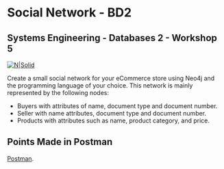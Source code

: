# Social Network - BD2
## Systems Engineering - Databases 2 - Workshop 5

[![N|Solid](https://radcolombia.org/web/sites/default/files/archivos/instituciones/universidad-bosque/logo-ub.png)](https://nodesource.com/products/nsolid)

Create a small social network for your eCommerce store using Neo4j and the programming language of your choice. This network is mainly represented by the following nodes:

- Buyers with attributes of name, document type and document number.
- Seller with name attributes, document type and document number.
- Products with attributes such as name, product category, and price.

## Points Made in Postman
[Postman](https://documenter.getpostman.com/view/19525246/UyxdLUwM).
